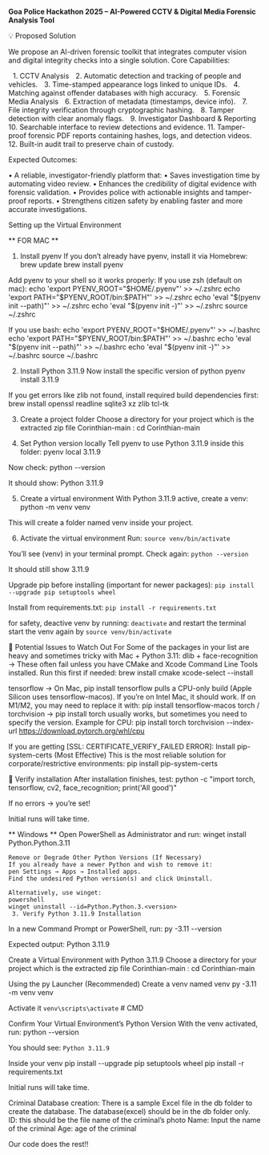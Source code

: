**Goa Police Hackathon 2025 – AI-Powered CCTV & Digital Media Forensic Analysis Tool**

💡 Proposed Solution

We propose an AI-driven forensic toolkit that integrates computer vision and digital integrity checks into a single solution.
Core Capabilities:

 1.⁠ ⁠CCTV Analysis
 2.⁠ ⁠Automatic detection and tracking of people and vehicles.
 3.⁠ ⁠Time-stamped appearance logs linked to unique IDs.
 4.⁠ ⁠Matching against offender databases with high accuracy.
 5.⁠ ⁠Forensic Media Analysis
 6.⁠ ⁠Extraction of metadata (timestamps, device info).
 7.⁠ ⁠File integrity verification through cryptographic hashing.
 8.⁠ ⁠Tamper detection with clear anomaly flags.
 9.⁠ ⁠Investigator Dashboard & Reporting
10.⁠ ⁠Searchable interface to review detections and evidence.
11.⁠ ⁠Tamper-proof forensic PDF reports containing hashes, logs, and detection videos.    
12.⁠ ⁠Built-in audit trail to preserve chain of custody.

Expected Outcomes:

•⁠  ⁠A reliable, investigator-friendly platform that:
•⁠  ⁠Saves investigation time by automating video review.
•⁠  ⁠Enhances the credibility of digital evidence with forensic validation.
•⁠  ⁠Provides police with actionable insights and tamper-proof reports.
•⁠  ⁠Strengthens citizen safety by enabling faster and more accurate investigations.


Setting up the Virtual Environment 

** FOR MAC **

1. Install pyenv
If you don’t already have pyenv, install it via Homebrew:
    brew update
    brew install pyenv

Add pyenv to your shell so it works properly:
If you use zsh (default on mac):
    echo 'export PYENV_ROOT="$HOME/.pyenv"' >> ~/.zshrc
    echo 'export PATH="$PYENV_ROOT/bin:$PATH"' >> ~/.zshrc
    echo 'eval "$(pyenv init --path)"' >> ~/.zshrc
    echo 'eval "$(pyenv init -)"' >> ~/.zshrc
    source ~/.zshrc

If you use bash:
    echo 'export PYENV_ROOT="$HOME/.pyenv"' >> ~/.bashrc
    echo 'export PATH="$PYENV_ROOT/bin:$PATH"' >> ~/.bashrc
    echo 'eval "$(pyenv init --path)"' >> ~/.bashrc
    echo 'eval "$(pyenv init -)"' >> ~/.bashrc
    source ~/.bashrc

2. Install Python 3.11.9
Now install the specific version of python
    pyenv install 3.11.9

If you get errors like zlib not found, install required build dependencies first:
    brew install openssl readline sqlite3 xz zlib tcl-tk


3. Create a project folder
Choose a directory for your project which is the extracted zip file Corinthian-main :
    cd Corinthian-main

4. Set Python version locally
Tell pyenv to use Python 3.11.9 inside this folder:
    pyenv local 3.11.9

Now check:
    python --version

It should show:
    Python 3.11.9


5. Create a virtual environment
With Python 3.11.9 active, create a venv:
    python -m venv venv

This will create a folder named venv inside your project.

6. Activate the virtual environment
Run:
    ```source venv/bin/activate```

You’ll see (venv) in your terminal prompt.
Check again:
```python --version```

It should still show 3.11.9

Upgrade pip before installing (important for newer packages):
    ```pip install --upgrade pip setuptools wheel```

Install from requirements.txt:
    ```pip install -r requirements.txt```

for safety, deactive venv by running: ```deactivate```
and restart the terminal
start the venv again by ```source venv/bin/activate```

🔹 Potential Issues to Watch Out For
Some of the packages in your list are heavy and sometimes tricky with Mac + Python 3.11:
dlib + face-recognition
 → These often fail unless you have CMake and Xcode Command Line Tools installed.
 Run this first if needed:
    brew install cmake
    xcode-select --install

tensorflow
 → On Mac, pip install tensorflow pulls a CPU-only build (Apple Silicon uses tensorflow-macos).
If you’re on Intel Mac, it should work. If on M1/M2, you may need to replace it with:
    pip install tensorflow-macos
torch / torchvision
 → pip install torch usually works, but sometimes you need to specify the version.
 Example for CPU:
    pip install torch torchvision --index-url https://download.pytorch.org/whl/cpu

If you are getting [SSL: CERTIFICATE_VERIFY_FAILED ERROR]:
Install pip-system-certs (Most Effective)
This is the most reliable solution for corporate/restrictive environments:
    pip install pip-system-certs


🔹 Verify installation
After installation finishes, test:
python -c "import torch, tensorflow, cv2, face_recognition; print('All good')"

If no errors → you’re set!

Initial runs will take time.

** Windows **
Open PowerShell as Administrator and run:
    winget install Python.Python.3.11

    Remove or Degrade Other Python Versions (If Necessary)
    If you already have a newer Python and wish to remove it:
    pen Settings → Apps → Installed apps.
    Find the undesired Python version(s) and click Uninstall.

    Alternatively, use winget:
    powershell
    winget uninstall --id=Python.Python.3.<version>
     3.⁠ ⁠Verify Python 3.11.9 Installation

In a new Command Prompt or PowerShell, run:
    py -3.11 --version

Expected output:
    Python 3.11.9

⁠Create a Virtual Environment with Python 3.11.9
    Choose a directory for your project which is the extracted zip file Corinthian-main :
        cd Corinthian-main

Using the py Launcher (Recommended)
Create a venv named venv
    py -3.11 -m venv venv

Activate it
    ```venv\scripts\activate```     # CMD


⁠Confirm Your Virtual Environment’s Python Version
With the venv activated, run:
    python --version

You should see:
    ```Python 3.11.9```

Inside your venv 
    pip install --upgrade pip setuptools wheel
    pip install -r requirements.txt

Initial runs will take time.

Criminal Database creation:
There is a sample Excel file in the db folder to create the database. The database(excel) should be in the db folder only.
ID: this should be the file name of the criminal’s photo
Name: Input the name of the criminal
Age: age of the criminal

Our code does the rest!!
